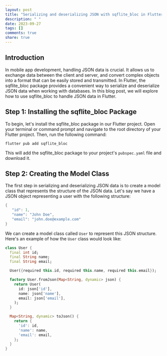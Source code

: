 ```yaml
---
layout: post
title: "Serializing and deserializing JSON with sqflite_bloc in Flutter"
description: " "
date: 2023-09-27
tags: []
comments: true
share: true
---
```


## Introduction

In mobile app development, handling JSON data is crucial. It allows us to exchange data between the client and server, and convert complex objects into a format that can be easily stored and transmitted. In Flutter, the sqflite_bloc package provides a convenient way to serialize and deserialize JSON data when working with databases. In this blog post, we will explore how to use sqflite_bloc to handle JSON data in Flutter.

## Step 1: Installing the sqflite_bloc Package

To begin, let's install the sqflite_bloc package in our Flutter project. Open your terminal or command prompt and navigate to the root directory of your Flutter project. Then, run the following command:

```
flutter pub add sqflite_bloc
```

This will add the sqflite_bloc package to your project's `pubspec.yaml` file and download it.

## Step 2: Creating the Model Class

The first step in serializing and deserializing JSON data is to create a model class that represents the structure of the JSON data. Let's say we have a JSON object representing a user with the following structure:

```dart
{
   "id": 1,
   "name": "John Doe",
   "email": "john.doe@example.com"
}
```

We can create a model class called `User` to represent this JSON structure. Here's an example of how the `User` class would look like:

```dart
class User {
  final int id;
  final String name;
  final String email;

  User({required this.id, required this.name, required this.email});

  factory User.fromJson(Map<String, dynamic> json) {
    return User(
      id: json['id'],
      name: json['name'],
      email: json['email'],
    );
  }

  Map<String, dynamic> toJson() {
    return {
      'id': id,
      'name': name,
      'email': email,
    };
  }
}
```